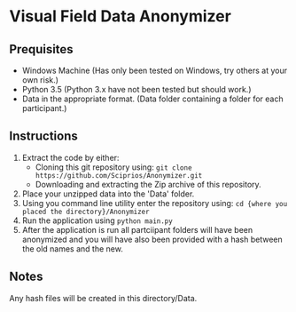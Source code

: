 # Visual Field Data Anonymizer
## Prequisites
* Windows Machine (Has only been tested on Windows, try others at your own risk.)
* Python 3.5 (Python 3.x have not been tested but should work.)
* Data in the appropriate format. (Data folder containing a folder for each participant.)

## Instructions
1. Extract the code by either:
    * Cloning this git repository using: ```git clone https://github.com/Sciprios/Anonymizer.git```
    * Downloading and extracting the Zip archive of this repository.
2. Place your unzipped data into the 'Data' folder.
3. Using you command line utility enter the repository using: ```cd {where you placed the directory}/Anonymizer```
4. Run the application using ```python main.py```
5. After the application is run all partciipant folders will have been anonymized and you will have also been provided with a hash between the old names
and the new.

## Notes
Any hash files will be created in this directory/Data.